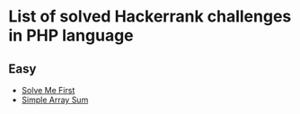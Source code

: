 # List of solved Hackerrank challenges in PHP language

## Easy
- [Solve Me First](https://github.com/fariqfgi/hackerrank/blob/main/solve-me-first.php)
- [Simple Array Sum](https://github.com/fariqfgi/hackerrank/blob/main/simple-array-sum.php)